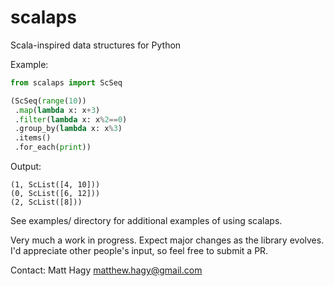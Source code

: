 # scalaps
Scala-inspired data structures for Python

Example:
```python
from scalaps import ScSeq

(ScSeq(range(10))
 .map(lambda x: x+3)
 .filter(lambda x: x%2==0)
 .group_by(lambda x: x%3)
 .items()
 .for_each(print))
```

Output:
```
(1, ScList([4, 10]))
(0, ScList([6, 12]))
(2, ScList([8]))
```

See examples/ directory for additional examples of using scalaps. 

Very much a work in progress. Expect major changes as the library evolves.
I'd appreciate other people's input, so feel free to submit a PR.

Contact: Matt Hagy <matthew.hagy@gmail.com>